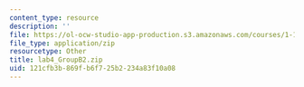 ```yaml
---
content_type: resource
description: ''
file: https://ol-ocw-studio-app-production.s3.amazonaws.com/courses/1-103-civil-engineering-materials-laboratory-spring-2004/121cfb3b869fb6f725b2234a83f10a08_lab4_GroupB2.zip
file_type: application/zip
resourcetype: Other
title: lab4_GroupB2.zip
uid: 121cfb3b-869f-b6f7-25b2-234a83f10a08
---
```

